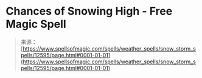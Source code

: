 <!--yml
category: 未分类
date: 2024-06-12 18:50:24
-->

# Chances of Snowing High - Free Magic Spell

> 来源：[https://www.spellsofmagic.com/spells/weather_spells/snow_storm_spells/12595/page.html#0001-01-01](https://www.spellsofmagic.com/spells/weather_spells/snow_storm_spells/12595/page.html#0001-01-01)